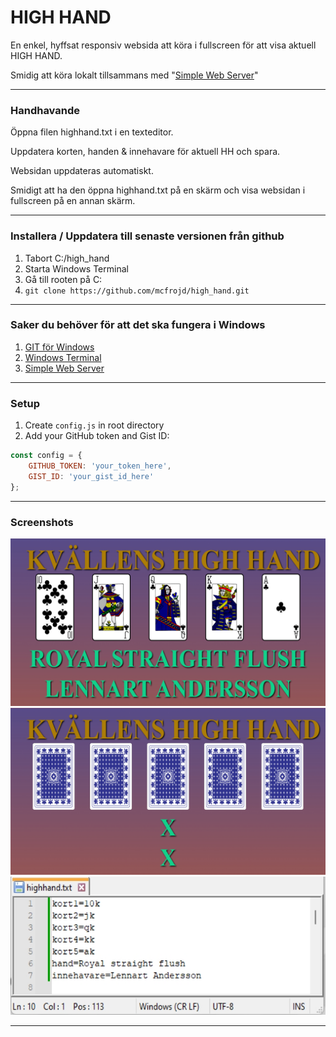# HIGH HAND

En enkel, hyffsat responsiv websida att köra i fullscreen för att visa aktuell HIGH HAND.

Smidig att köra lokalt tillsammans med "[Simple Web Server](https://simplewebserver.org/)"
___
### Handhavande

Öppna filen highhand.txt i en texteditor.

Uppdatera korten, handen & innehavare för aktuell HH och spara.

Websidan uppdateras automatiskt.

Smidigt att ha den öppna highhand.txt på en skärm och visa websidan i fullscreen på en annan skärm.
___

### Installera / Uppdatera till senaste versionen från github

1. Tabort C:/high_hand
2. Starta Windows Terminal
3. Gå till rooten på C:
4. ```git clone https://github.com/mcfrojd/high_hand.git```
___

### Saker du behöver för att det ska fungera i Windows

1. [GIT för Windows](https://git-scm.com/book/en/v2/Getting-Started-Installing-Git)
2. [Windows Terminal](https://apps.microsoft.com/detail/9n0dx20hk701?amp%3Bgl=se&hl=sv-SE&gl=SE)
3. [Simple Web Server](https://simplewebserver.org/)
___

### Setup
1. Create `config.js` in root directory
2. Add your GitHub token and Gist ID:
```javascript
const config = {
    GITHUB_TOKEN: 'your_token_here',
    GIST_ID: 'your_gist_id_here'
};
```
___

### Screenshots

![Aktuell HIGH HAND](screenshots/highhand_now.jpg)
![Startskärm](screenshots/highhand_pre.jpg)
![Inställningsfil](screenshots/highhand_txt.jpg)
___

